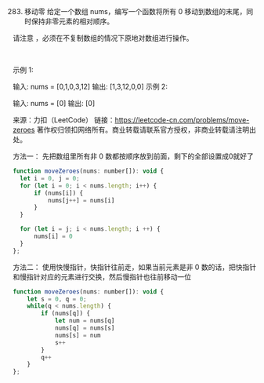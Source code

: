 283. 移动零
给定一个数组 nums，编写一个函数将所有 0 移动到数组的末尾，同时保持非零元素的相对顺序。

请注意 ，必须在不复制数组的情况下原地对数组进行操作。

 

示例 1:

输入: nums = [0,1,0,3,12]
输出: [1,3,12,0,0]
示例 2:

输入: nums = [0]
输出: [0]

来源：力扣（LeetCode）
链接：https://leetcode-cn.com/problems/move-zeroes
著作权归领扣网络所有。商业转载请联系官方授权，非商业转载请注明出处。

方法一：
先把数组里所有非 0 数都按顺序放到前面，剩下的全部设置成0就好了

```js
function moveZeroes(nums: number[]): void {
  let i = 0, j = 0;
  for (let i = 0; i < nums.length; i++) {
      if (nums[i]) {
          nums[j++] = nums[i]
      }
  }

  for (let i = j; i < nums.length; i ++) {
      nums[i] = 0
  }
};
```

方法二：
使用快慢指针，快指针往前走，如果当前元素是非 0 数的话，把快指针和慢指针对应的元素进行交换，然后慢指针也往前移动一位

```js
function moveZeroes(nums: number[]): void {
    let s = 0, q = 0;
    while(q < nums.length) {
        if (nums[q]) {
            let num = nums[q]
            nums[q] = nums[s]
            nums[s] = num
            s++
        }
        q++
    }
};
```